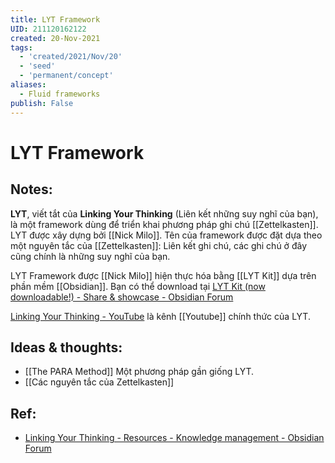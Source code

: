 ```yaml
---
title: LYT Framework
UID: 211120162122
created: 20-Nov-2021
tags:
  - 'created/2021/Nov/20'
  - 'seed'
  - 'permanent/concept'
aliases:
  - Fluid frameworks
publish: False
---
```

# LYT Framework

## Notes:
**LYT**,  viết tắt của **Linking Your Thinking** (Liên kết những suy nghĩ của bạn), là một framework dùng để triển khai phương pháp ghi chú [[Zettelkasten]]. LYT được xây dựng bởi [[Nick Milo]]. Tên của framework được đặt dựa theo một nguyên tắc của [[Zettelkasten]]: Liên kết ghi chú, các ghi chú ở đây cũng chính là những suy nghĩ của bạn.

LYT Framework được [[Nick Milo]] hiện thực hóa bằng [[LYT Kit]] dựa trên phần mềm [[Obsidian]]. Bạn có thể download tại [LYT Kit (now downloadable!) - Share & showcase - Obsidian Forum](https://forum.obsidian.md/t/lyt-kit-now-downloadable/390)

[Linking Your Thinking - YouTube](https://www.youtube.com/channel/UC85D7ERwhke7wVqskV_DZUA) là kênh [[Youtube]] chính thức của LYT.

## Ideas & thoughts:
- [[The PARA Method]] Một phương pháp gần giống LYT.
- [[Các nguyên tắc của Zettelkasten]]

## Ref:
- [Linking Your Thinking - Resources - Knowledge management - Obsidian Forum](https://forum.obsidian.md/t/linking-your-thinking-resources/6177)